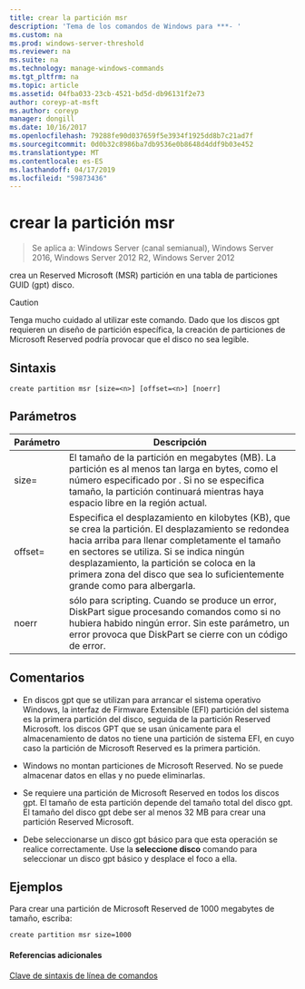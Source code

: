 ```yaml
---
title: crear la partición msr
description: 'Tema de los comandos de Windows para ***- '
ms.custom: na
ms.prod: windows-server-threshold
ms.reviewer: na
ms.suite: na
ms.technology: manage-windows-commands
ms.tgt_pltfrm: na
ms.topic: article
ms.assetid: 04fba033-23cb-4521-bd5d-db96131f2e73
author: coreyp-at-msft
ms.author: coreyp
manager: dongill
ms.date: 10/16/2017
ms.openlocfilehash: 79288fe90d037659f5e3934f1925dd8b7c21ad7f
ms.sourcegitcommit: 0d0b32c8986ba7db9536e0b8648d4ddf9b03e452
ms.translationtype: MT
ms.contentlocale: es-ES
ms.lasthandoff: 04/17/2019
ms.locfileid: "59873436"
---
```

# <a name="create-partition-msr"></a>crear la partición msr

>Se aplica a: Windows Server (canal semianual), Windows Server 2016, Windows Server 2012 R2, Windows Server 2012

crea un Reserved Microsoft \(MSR\) partición en una tabla de particiones GUID \(gpt\) disco.  
  
> [!CAUTION]  
> Tenga mucho cuidado al utilizar este comando. Dado que los discos gpt requieren un diseño de partición específica, la creación de particiones de Microsoft Reserved podría provocar que el disco no sea legible.  
  
  
  
## <a name="syntax"></a>Sintaxis  
  
```  
create partition msr [size=<n>] [offset=<n>] [noerr]  
```  
  
## <a name="parameters"></a>Parámetros  
  
|Parámetro|Descripción|  
|-------|--------|  
|size\=<n>|El tamaño de la partición en megabytes \(MB\). La partición es al menos tan larga en bytes, como el número especificado por <n>. Si no se especifica tamaño, la partición continuará mientras haya espacio libre en la región actual.|  
|offset\=<n>|Especifica el desplazamiento en kilobytes \(KB\), que se crea la partición. El desplazamiento se redondea hacia arriba para llenar completamente el tamaño en sectores se utiliza. Si se indica ningún desplazamiento, la partición se coloca en la primera zona del disco que sea lo suficientemente grande como para albergarla.|  
|noerr|sólo para scripting. Cuando se produce un error, DiskPart sigue procesando comandos como si no hubiera habido ningún error. Sin este parámetro, un error provoca que DiskPart se cierre con un código de error.|  
  
## <a name="remarks"></a>Comentarios  
  
-   En discos gpt que se utilizan para arrancar el sistema operativo Windows, la interfaz de Firmware Extensible \(EFI\) partición del sistema es la primera partición del disco, seguida de la partición Reserved Microsoft. los discos GPT que se usan únicamente para el almacenamiento de datos no tiene una partición de sistema EFI, en cuyo caso la partición de Microsoft Reserved es la primera partición.  
  
-   Windows no montan particiones de Microsoft Reserved. No se puede almacenar datos en ellas y no puede eliminarlas.  
  
-   Se requiere una partición de Microsoft Reserved en todos los discos gpt. El tamaño de esta partición depende del tamaño total del disco gpt. El tamaño del disco gpt debe ser al menos 32 MB para crear una partición Reserved Microsoft.  
  
-   Debe seleccionarse un disco gpt básico para que esta operación se realice correctamente. Use la **seleccione disco** comando para seleccionar un disco gpt básico y desplace el foco a ella.  
  
## <a name="BKMK_examples"></a>Ejemplos  
Para crear una partición de Microsoft Reserved de 1000 megabytes de tamaño, escriba:  
  
```  
create partition msr size=1000  
```  
  
#### <a name="additional-references"></a>Referencias adicionales  
[Clave de sintaxis de línea de comandos](command-line-syntax-key.md)  
  

  

